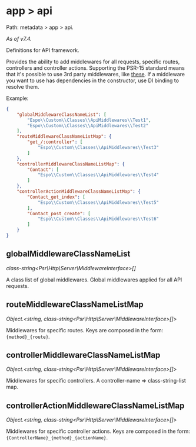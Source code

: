# app > api

Path: metadata > app > api.

*As of v7.4.*

Definitions for API framework.

Provides the ability to add middlewares for all requests, specific routes, controllers and controller actions. Supporting the PSR-15 standard means that it's possible to use 3rd party middlewares, like [these](https://github.com/middlewares/psr15-middlewares). If a middleware you want to use has dependencies in the constructor, use DI binding to resolve them.

Example:

```json
{
    "globalMiddlewareClassNameList": [
        "Espo\\Custom\\Classes\\ApiMiddlewares\\Test1",
        "Espo\\Custom\\Classes\\ApiMiddlewares\\Test2"
    ],
    "routeMiddlewareClassNameListMap": {
        "get_/:controller": [
            "Espo\\Custom\\Classes\\ApiMiddlewares\\Test3"
        ]
    },
    "controllerMiddlewareClassNameListMap": {
        "Contact": [
            "Espo\\Custom\\Classes\\ApiMiddlewares\\Test4"
        ]
    },
    "controllerActionMiddlewareClassNameListMap": {
        "Contact_get_index": [
            "Espo\\Custom\\Classes\\ApiMiddlewares\\Test5"
        ],
        "Contact_post_create": [
            "Espo\\Custom\\Classes\\ApiMiddlewares\\Test6"
        ]
    }
}

```

## globalMiddlewareClassNameList

*class-string<Psr\Http\Server\MiddlewareInterface>[]*

A class list of global middlewares. Global middlewares applied for all API requests.

## routeMiddlewareClassNameListMap

*Object.<string, class-string<Psr\Http\Server\MiddlewareInterface>[]>*

Middlewares for specific routes. Keys are composed in the form: `{method}_{route}`.

## controllerMiddlewareClassNameListMap

*Object.<string, class-string<Psr\Http\Server\MiddlewareInterface>[]>*

Middlewares for specific controllers. A controller-name => class-string-list map.

## controllerActionMiddlewareClassNameListMap

*Object.<string, class-string<Psr\Http\Server\MiddlewareInterface>[]>*

Middlewares for specific controller actions. Keys are composed in the form: `{ControllerName}_{method}_{actionName}`.
